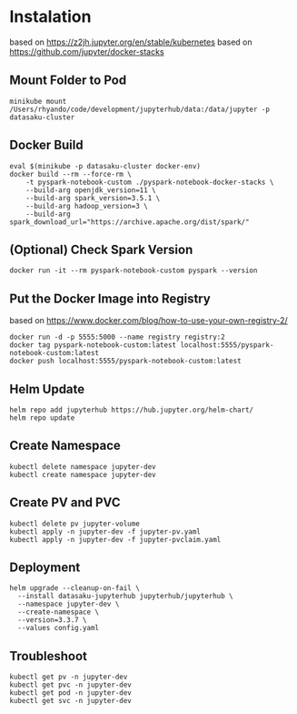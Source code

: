 # Instalation
based on https://z2jh.jupyter.org/en/stable/kubernetes
based on https://github.com/jupyter/docker-stacks

## Mount Folder to Pod
```
minikube mount /Users/rhyando/code/development/jupyterhub/data:/data/jupyter -p datasaku-cluster
```

## Docker Build
```
eval $(minikube -p datasaku-cluster docker-env)
docker build --rm --force-rm \
    -t pyspark-notebook-custom ./pyspark-notebook-docker-stacks \
    --build-arg openjdk_version=11 \
    --build-arg spark_version=3.5.1 \
    --build-arg hadoop_version=3 \
    --build-arg spark_download_url="https://archive.apache.org/dist/spark/"
```

## (Optional) Check Spark Version
```
docker run -it --rm pyspark-notebook-custom pyspark --version
```

## Put the Docker Image into Registry
based on https://www.docker.com/blog/how-to-use-your-own-registry-2/
```
docker run -d -p 5555:5000 --name registry registry:2
docker tag pyspark-notebook-custom:latest localhost:5555/pyspark-notebook-custom:latest
docker push localhost:5555/pyspark-notebook-custom:latest
```

## Helm Update
```
helm repo add jupyterhub https://hub.jupyter.org/helm-chart/
helm repo update
```

## Create Namespace
```
kubectl delete namespace jupyter-dev
kubectl create namespace jupyter-dev
```

## Create PV and PVC
```
kubectl delete pv jupyter-volume
kubectl apply -n jupyter-dev -f jupyter-pv.yaml
kubectl apply -n jupyter-dev -f jupyter-pvclaim.yaml
```

## Deployment
```
helm upgrade --cleanup-on-fail \
  --install datasaku-jupyterhub jupyterhub/jupyterhub \
  --namespace jupyter-dev \
  --create-namespace \
  --version=3.3.7 \
  --values config.yaml
```

## Troubleshoot
```
kubectl get pv -n jupyter-dev
kubectl get pvc -n jupyter-dev
kubectl get pod -n jupyter-dev
kubectl get svc -n jupyter-dev
```